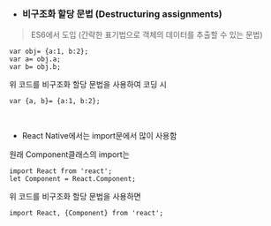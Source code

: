 
- ### 비구조화 할당 문법 (Destructuring assignments)
> ES6에서 도입 (간략한 표기법으로 객체의 데이터를 추출할 수 있는 문법)

    var obj= {a:1, b:2};
    var a= obj.a;
    var b= obj.b;

위 코드를 비구조화 할당 문법을 사용하여 코딩 시

    var {a, b}= {a:1, b:2};

<br>

- React Native에서는 import문에서 많이 사용함


원래 Component클래스의 import는

    import React from 'react';
    let Component = React.Component;

위 코드를 비구조화 할당 문법을 사용하면

    import React, {Component} from 'react';
